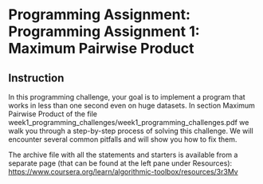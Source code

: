 # Programming Assignment: Programming Assignment 1: Maximum Pairwise Product

## Instruction

In this programming challenge, your goal is to implement a program that works in less than one second even on huge datasets. In section Maximum Pairwise Product of the file week1_programming_challenges/week1_programming_challenges.pdf we walk you through a step-by-step process of solving this challenge. We will encounter several common pitfalls and will show you how to fix them.

The archive file with all the statements and starters is available from a separate page (that can be found at the left pane under Resources): https://www.coursera.org/learn/algorithmic-toolbox/resources/3r3Mv